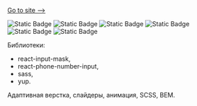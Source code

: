 [Go to site -->](https://web-studio.vercel.app/)

![Static Badge](https://img.shields.io/badge/next.js-react) ![Static Badge](https://img.shields.io/badge/scss-css) ![Static Badge](https://img.shields.io/badge/BEM-scss)
 ![Static Badge](https://img.shields.io/badge/responsive-html) ![Static Badge](https://img.shields.io/badge/animation-scss) ![Static Badge](https://img.shields.io/badge/sliders-scss)





Библиотеки:
- react-input-mask,
- react-phone-number-input,
- sass,
- yup.
  
Адаптивная верстка, слайдеры, анимация, SCSS, BEM. 
